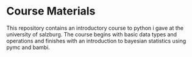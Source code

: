 # Course Materials

This repository contains an introductory course to python i gave at the university of salzburg.
The course begins with basic data types and operations and finishes with an introduction to bayesian statistics using pymc and bambi.
